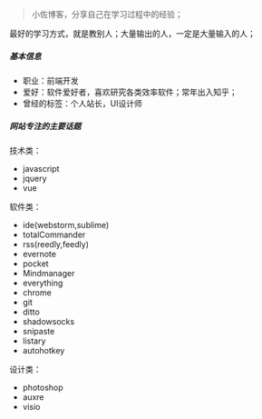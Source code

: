 >小佐博客，分享自己在学习过程中的经验；

最好的学习方式，就是教别人；大量输出的人，一定是大量输入的人；




##### 基本信息
- 职业：前端开发
- 爱好：软件爱好者，喜欢研究各类效率软件；常年出入知乎；
- 曾经的标签：个人站长，UI设计师

##### 网站专注的主要话题

技术类：
- javascript
- jquery
- vue

软件类：
- ide(webstorm,sublime)
- totalCommander
- rss(reedly,feedly)
- evernote
- pocket
- Mindmanager
- everything
- chrome
- git
- ditto
- shadowsocks
- snipaste
- listary
- autohotkey

设计类：
- photoshop
- auxre
- visio
